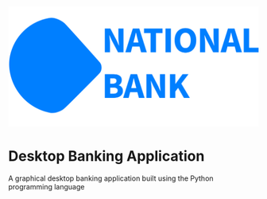 ![Bank logo](https://github.com/francoisrob/ATM/blob/master/theme/bank_logo.png)

# Desktop Banking Application

A graphical desktop banking application built using the Python programming language 
